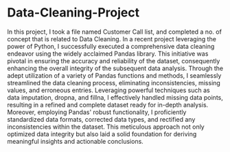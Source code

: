 # Data-Cleaning-Project
In this project, I took a file named Customer Call list, and completed a no. of concept that is related to Data Cleaning.
In a recent project leveraging the power of Python, I successfully executed a comprehensive data cleaning endeavor using the widely acclaimed Pandas library. This initiative was pivotal in ensuring the accuracy and reliability of the dataset, consequently enhancing the overall integrity of the subsequent data analysis.
Through the adept utilization of a variety of Pandas functions and methods, I seamlessly streamlined the data cleaning process, eliminating inconsistencies, missing values, and erroneous entries. Leveraging powerful techniques such as data imputation, dropna, and fillna, I effectively handled missing data points, resulting in a refined and complete dataset ready for in-depth analysis.
Moreover, employing Pandas' robust functionality, I proficiently standardized data formats, corrected data types, and rectified any inconsistencies within the dataset. This meticulous approach not only optimized data integrity but also laid a solid foundation for deriving meaningful insights and actionable conclusions.
